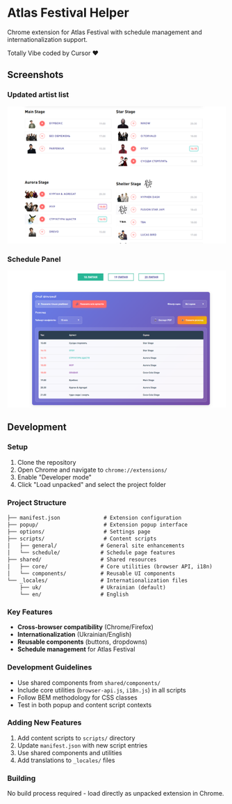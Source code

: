 # Atlas Festival Helper

Chrome extension for Atlas Festival with schedule management and internationalization support.

Totally Vibe coded by Cursor ❤️

## Screenshots

### Updated artist list
![Extension Popup](screenshots/schedule-extention.png)

### Schedule Panel
![Schedule Panel](screenshots/schedule-panel.png)

## Development

### Setup
1. Clone the repository
2. Open Chrome and navigate to `chrome://extensions/`
3. Enable "Developer mode"
4. Click "Load unpacked" and select the project folder

### Project Structure
```
├── manifest.json              # Extension configuration
├── popup/                     # Extension popup interface
├── options/                   # Settings page
├── scripts/                   # Content scripts
│   ├── general/              # General site enhancements
│   └── schedule/             # Schedule page features
├── shared/                   # Shared resources
│   ├── core/                 # Core utilities (browser API, i18n)
│   └── components/           # Reusable UI components
└── _locales/                 # Internationalization files
    ├── uk/                   # Ukrainian (default)
    └── en/                   # English
```

### Key Features
- **Cross-browser compatibility** (Chrome/Firefox)
- **Internationalization** (Ukrainian/English)
- **Reusable components** (buttons, dropdowns)
- **Schedule management** for Atlas Festival

### Development Guidelines
- Use shared components from `shared/components/`
- Include core utilities (`browser-api.js`, `i18n.js`) in all scripts
- Follow BEM methodology for CSS classes
- Test in both popup and content script contexts

### Adding New Features
1. Add content scripts to `scripts/` directory
2. Update `manifest.json` with new script entries
3. Use shared components and utilities
4. Add translations to `_locales/` files

### Building
No build process required - load directly as unpacked extension in Chrome. 